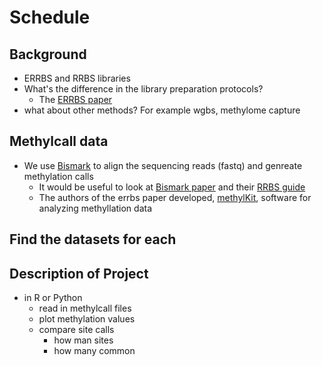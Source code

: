 # Schedule

## Background
- ERRBS and RRBS libraries
- What's the difference in the library preparation protocols?
  - The [ERRBS paper](http://journals.plos.org/plosgenetics/article?id=10.1371/journal.pgen.1002781)
- what about other methods? For example wgbs, methylome capture

## Methylcall data
- We use [Bismark](https://www.bioinformatics.babraham.ac.uk/projects/bismark/) to align the sequencing reads (fastq) and genreate methylation calls
  - It would be useful to look at [Bismark paper](https://academic.oup.com/bioinformatics/article/27/11/1571/216956) and their [RRBS guide](https://github.com/FelixKrueger/TrimGalore/blob/master/Docs/RRBS_Guide.pdf)
  - The authors of the errbs paper developed, [methylKit](https://www.ncbi.nlm.nih.gov/pmc/articles/PMC3491415/), software for analyzing methyllation data

## Find the datasets for each

## Description of Project
- in R or Python
  - read in methylcall files
  - plot methylation values
  - compare site calls
    - how man sites
    - how many common
  
